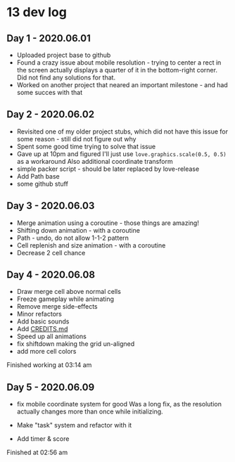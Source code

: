 # 13 dev log

## Day 1 - 2020.06.01

- Uploaded project base to github
- Found a crazy issue about mobile resolution - trying to center a rect in the screen actually displays a quarter of it in the bottom-right corner. Did not find any solutions for that.
- Worked on another project that neared an important milestone - and had some succes with that

## Day 2 - 2020.06.02

- Revisited one of my older project stubs, which did not have this issue for some reason - still did not figure out why
- Spent some good time trying to solve that issue
- Gave up at 10pm and figured I'll just use `love.graphics.scale(0.5, 0.5)` as a workaround
Also additional coordinate transform
- simple packer script - should be later replaced by love-release
- Add Path base
- some github stuff

## Day 3 - 2020.06.03

- Merge animation using a coroutine - those things are amazing!
- Shifting down animation - with a coroutine
- Path - undo, do not allow 1-1-2 pattern
- Cell replenish and size animation - with a coroutine
- Decrease 2 cell chance

## Day 4 - 2020.06.08

- Draw merge cell above normal cells
- Freeze gameplay while animating
- Remove merge side-effects
- Minor refactors
- Add basic sounds
- Add [CREDITS.md](CREDITS.md)
- Speed up all animations
- fix shiftdown making the grid un-aligned
- add more cell colors

Finished working at 03:14 am

## Day 5 - 2020.06.09

- fix mobile coordinate system for good
Was a long fix, as the resolution actually changes more than once while initializing.

- Make "task" system and refactor with it
- Add timer & score

Finished at 02:56 am
